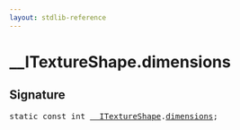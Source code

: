 ```yaml
---
layout: stdlib-reference
---
```


# __ITextureShape.dimensions

## Signature
<pre>
<span class='code_keyword'>static</span> <span class='code_keyword'>const</span> int <a href="/stdlib-reference/interfaces/ITextureShape/index" class="code_type">__ITextureShape</a>.<a href="/stdlib-reference/interfaces/ITextureShape/dimensions" class="code_var">dimensions</a>;
</pre>

